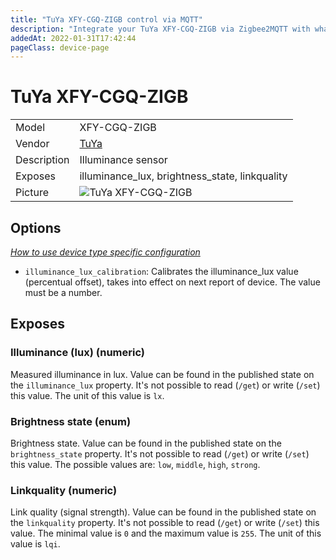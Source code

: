 ```yaml
---
title: "TuYa XFY-CGQ-ZIGB control via MQTT"
description: "Integrate your TuYa XFY-CGQ-ZIGB via Zigbee2MQTT with whatever smart home infrastructure you are using without the vendor's bridge or gateway."
addedAt: 2022-01-31T17:42:44
pageClass: device-page
---
```


<!-- !!!! -->
<!-- ATTENTION: This file is auto-generated through docgen! -->
<!-- You can only edit the "Notes"-Section between the two comment lines "Notes BEGIN" and "Notes END". -->
<!-- Do not use h1 or h2 heading within "## Notes"-Section. -->
<!-- !!!! -->

# TuYa XFY-CGQ-ZIGB

|     |     |
|-----|-----|
| Model | XFY-CGQ-ZIGB  |
| Vendor  | [TuYa](/supported-devices/#v=TuYa)  |
| Description | Illuminance sensor |
| Exposes | illuminance_lux, brightness_state, linkquality |
| Picture | ![TuYa XFY-CGQ-ZIGB](https://www.zigbee2mqtt.io/images/devices/XFY-CGQ-ZIGB.jpg) |


<!-- Notes BEGIN: You can edit here. Add "## Notes" headline if not already present. -->


<!-- Notes END: Do not edit below this line -->



## Options
*[How to use device type specific configuration](../guide/configuration/devices-groups.md#specific-device-options)*

* `illuminance_lux_calibration`: Calibrates the illuminance_lux value (percentual offset), takes into effect on next report of device. The value must be a number.


## Exposes

### Illuminance (lux) (numeric)
Measured illuminance in lux.
Value can be found in the published state on the `illuminance_lux` property.
It's not possible to read (`/get`) or write (`/set`) this value.
The unit of this value is `lx`.

### Brightness state (enum)
Brightness state.
Value can be found in the published state on the `brightness_state` property.
It's not possible to read (`/get`) or write (`/set`) this value.
The possible values are: `low`, `middle`, `high`, `strong`.

### Linkquality (numeric)
Link quality (signal strength).
Value can be found in the published state on the `linkquality` property.
It's not possible to read (`/get`) or write (`/set`) this value.
The minimal value is `0` and the maximum value is `255`.
The unit of this value is `lqi`.

